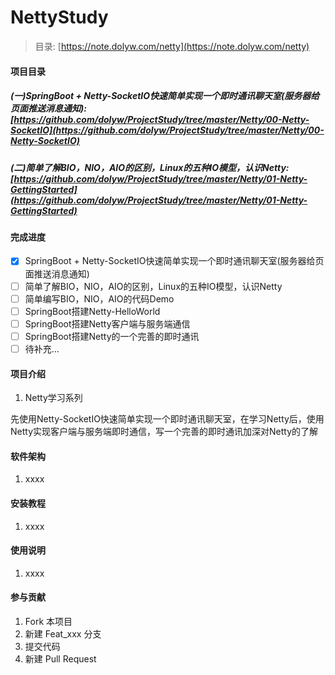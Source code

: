 # NettyStudy

> 目录: [https://note.dolyw.com/netty](https://note.dolyw.com/netty)

#### 项目目录

##### (一)SpringBoot + Netty-SocketIO快速简单实现一个即时通讯聊天室(服务器给页面推送消息通知): [https://github.com/dolyw/ProjectStudy/tree/master/Netty/00-Netty-SocketIO](https://github.com/dolyw/ProjectStudy/tree/master/Netty/00-Netty-SocketIO)

##### (二)简单了解BIO，NIO，AIO的区别，Linux的五种IO模型，认识Netty: [https://github.com/dolyw/ProjectStudy/tree/master/Netty/01-Netty-GettingStarted](https://github.com/dolyw/ProjectStudy/tree/master/Netty/01-Netty-GettingStarted)

#### 完成进度

- [x] SpringBoot + Netty-SocketIO快速简单实现一个即时通讯聊天室(服务器给页面推送消息通知)
- [ ] 简单了解BIO，NIO，AIO的区别，Linux的五种IO模型，认识Netty
- [ ] 简单编写BIO，NIO，AIO的代码Demo
- [ ] SpringBoot搭建Netty-HelloWorld
- [ ] SpringBoot搭建Netty客户端与服务端通信
- [ ] SpringBoot搭建Netty的一个完善的即时通讯
- [ ] 待补充...

#### 项目介绍

1. Netty学习系列

先使用Netty-SocketIO快速简单实现一个即时通讯聊天室，在学习Netty后，使用Netty实现客户端与服务端即时通信，写一个完善的即时通讯加深对Netty的了解

#### 软件架构

1. xxxx

#### 安装教程

1. xxxx

#### 使用说明

1. xxxx

#### 参与贡献

1. Fork 本项目
2. 新建 Feat_xxx 分支
3. 提交代码
4. 新建 Pull Request